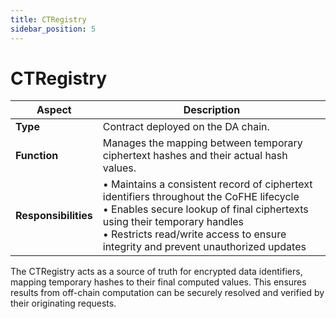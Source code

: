 ```yaml
---
title: CTRegistry
sidebar_position: 5
---
```


# CTRegistry
| Aspect | Description |
|--------|-------------|
| **Type** | Contract deployed on the DA chain. |
| **Function** | Manages the mapping between temporary ciphertext hashes and their actual hash values. |
| **Responsibilities** | • Maintains a consistent record of ciphertext identifiers throughout the CoFHE lifecycle<br/>• Enables secure lookup of final ciphertexts using their temporary handles<br/>• Restricts read/write access to ensure integrity and prevent unauthorized updates |

The CTRegistry acts as a source of truth for encrypted data identifiers, mapping temporary hashes to their final computed values. This ensures results from off-chain computation can be securely resolved and verified by their originating requests.

